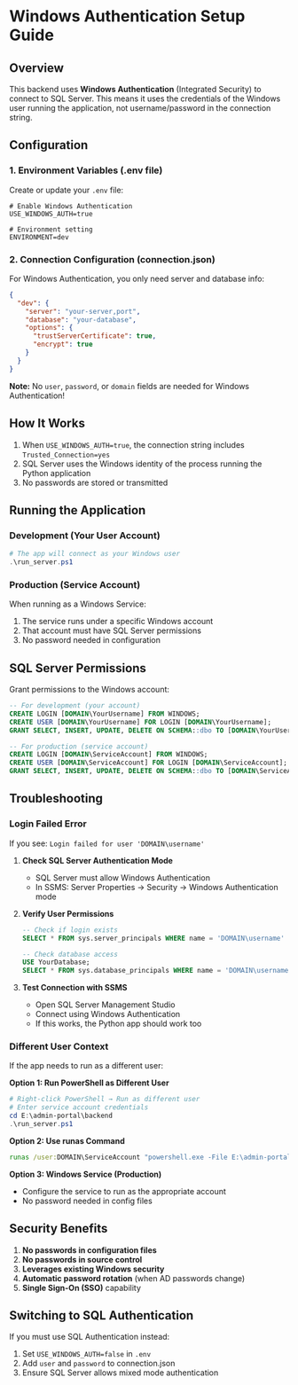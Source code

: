 # Windows Authentication Setup Guide

## Overview

This backend uses **Windows Authentication** (Integrated Security) to connect to SQL Server. This means it uses the credentials of the Windows user running the application, not username/password in the connection string.

## Configuration

### 1. Environment Variables (.env file)

Create or update your `.env` file:
```env
# Enable Windows Authentication
USE_WINDOWS_AUTH=true

# Environment setting
ENVIRONMENT=dev
```

### 2. Connection Configuration (connection.json)

For Windows Authentication, you only need server and database info:

```json
{
  "dev": {
    "server": "your-server,port",
    "database": "your-database",
    "options": {
      "trustServerCertificate": true,
      "encrypt": true
    }
  }
}
```

**Note:** No `user`, `password`, or `domain` fields are needed for Windows Authentication!

## How It Works

1. When `USE_WINDOWS_AUTH=true`, the connection string includes `Trusted_Connection=yes`
2. SQL Server uses the Windows identity of the process running the Python application
3. No passwords are stored or transmitted

## Running the Application

### Development (Your User Account)
```powershell
# The app will connect as your Windows user
.\run_server.ps1
```

### Production (Service Account)
When running as a Windows Service:
1. The service runs under a specific Windows account
2. That account must have SQL Server permissions
3. No password needed in configuration

## SQL Server Permissions

Grant permissions to the Windows account:
```sql
-- For development (your account)
CREATE LOGIN [DOMAIN\YourUsername] FROM WINDOWS;
CREATE USER [DOMAIN\YourUsername] FOR LOGIN [DOMAIN\YourUsername];
GRANT SELECT, INSERT, UPDATE, DELETE ON SCHEMA::dbo TO [DOMAIN\YourUsername];

-- For production (service account)
CREATE LOGIN [DOMAIN\ServiceAccount] FROM WINDOWS;
CREATE USER [DOMAIN\ServiceAccount] FOR LOGIN [DOMAIN\ServiceAccount];
GRANT SELECT, INSERT, UPDATE, DELETE ON SCHEMA::dbo TO [DOMAIN\ServiceAccount];
```

## Troubleshooting

### Login Failed Error
If you see: `Login failed for user 'DOMAIN\username'`

1. **Check SQL Server Authentication Mode**
   - SQL Server must allow Windows Authentication
   - In SSMS: Server Properties → Security → Windows Authentication mode

2. **Verify User Permissions**
   ```sql
   -- Check if login exists
   SELECT * FROM sys.server_principals WHERE name = 'DOMAIN\username'
   
   -- Check database access
   USE YourDatabase;
   SELECT * FROM sys.database_principals WHERE name = 'DOMAIN\username'
   ```

3. **Test Connection with SSMS**
   - Open SQL Server Management Studio
   - Connect using Windows Authentication
   - If this works, the Python app should work too

### Different User Context
If the app needs to run as a different user:

**Option 1: Run PowerShell as Different User**
```powershell
# Right-click PowerShell → Run as different user
# Enter service account credentials
cd E:\admin-portal\backend
.\run_server.ps1
```

**Option 2: Use runas Command**
```cmd
runas /user:DOMAIN\ServiceAccount "powershell.exe -File E:\admin-portal\backend\run_server.ps1"
```

**Option 3: Windows Service (Production)**
- Configure the service to run as the appropriate account
- No password needed in config files

## Security Benefits

1. **No passwords in configuration files**
2. **No passwords in source control**
3. **Leverages existing Windows security**
4. **Automatic password rotation** (when AD passwords change)
5. **Single Sign-On (SSO)** capability

## Switching to SQL Authentication

If you must use SQL Authentication instead:
1. Set `USE_WINDOWS_AUTH=false` in `.env`
2. Add `user` and `password` to connection.json
3. Ensure SQL Server allows mixed mode authentication